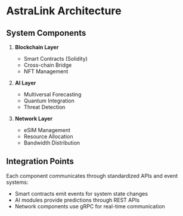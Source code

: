 # AstraLink Architecture

## System Components

1. **Blockchain Layer**
   - Smart Contracts (Solidity)
   - Cross-chain Bridge
   - NFT Management

2. **AI Layer**
   - Multiversal Forecasting
   - Quantum Integration
   - Threat Detection

3. **Network Layer**
   - eSIM Management
   - Resource Allocation
   - Bandwidth Distribution

## Integration Points

Each component communicates through standardized APIs and event systems:

- Smart contracts emit events for system state changes
- AI modules provide predictions through REST APIs
- Network components use gRPC for real-time communication
